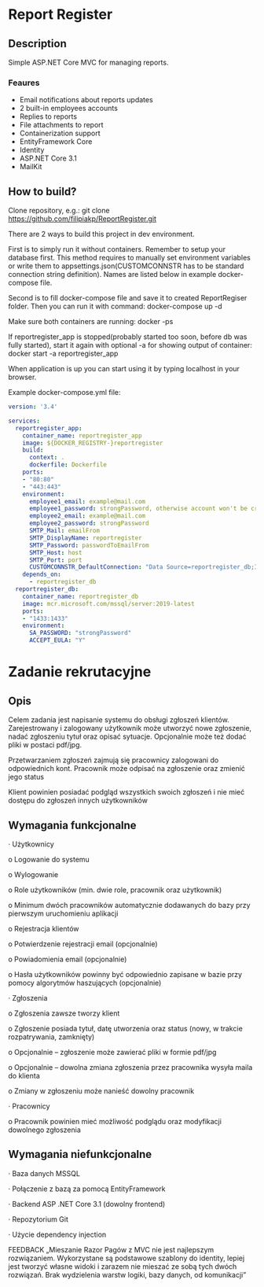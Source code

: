 # Report Register

## Description

Simple ASP.NET Core MVC for managing reports. 

### Feaures
* Email notifications about reports updates
* 2 built-in employees accounts
* Replies to reports
* File attachments to report
* Containerization support
* EntityFramework Core
* Identity
* ASP.NET Core 3.1
* MailKit

## How to build?
Clone repository, e.g.:
git clone https://github.com/filipiakp/ReportRegister.git

There are 2 ways to build this project in dev environment.

First is to simply run it without containers. Remember to setup your database first.
This method requires to manually set environment variables or write them to appsettings.json(CUSTOMCONNSTR has to be standard connection string definition). Names are listed below in example docker-compose file. 

Second is to fill docker-compose file and save it to created ReportRegiser folder.
Then you can run it with command:
docker-compose up -d

Make sure both containers are running:
docker -ps

If reportregister_app is stopped(probably started too soon, before db was fully started), start it again with optional -a for showing output of container:
docker start -a reportregister_app

When application is up you can start using it by typing localhost in your browser.

Example docker-compose.yml file:
```YAML
version: '3.4'

services:
  reportregister_app:
    container_name: reportregister_app
    image: ${DOCKER_REGISTRY-}reportregister
    build:
      context: .
      dockerfile: Dockerfile
    ports:
    - "80:80"
    - "443:443"
    environment:
      employee1_email: example@mail.com
      employee1_password: strongPassword, otherwise account won't be created
      employee2_email: example@mail.com
      employee2_password: strongPassword
      SMTP_Mail: emailFrom
      SMTP_DisplayName: reportregister
      SMTP_Password: passwordToEmailFrom
      SMTP_Host: host
      SMTP_Port: port
      CUSTOMCONNSTR_DefaultConnection: "Data Source=reportregister_db;Initial Catalog=ReportRegisterDB;Persist Security Info=True;User ID=User;Password=Password;MultipleActiveResultSets=True;TrustServerCertificate=True"
    depends_on:
      - reportregister_db
  reportregister_db:
    container_name: reportregister_db
    image: mcr.microsoft.com/mssql/server:2019-latest
    ports:
    - "1433:1433"
    environment:
      SA_PASSWORD: "strongPassword"
      ACCEPT_EULA: "Y"
```

# Zadanie rekrutacyjne


## Opis 

Celem zadania jest napisanie systemu do obsługi zgłoszeń klientów. Zarejestrowany i zalogowany użytkownik może utworzyć nowe zgłoszenie, nadać zgłoszeniu tytuł oraz opisać sytuacje. Opcjonalnie może też dodać pliki w postaci pdf/jpg. 

Przetwarzaniem zgłoszeń zajmują się pracownicy zalogowani do odpowiednich kont. Pracownik może odpisać na zgłoszenie oraz zmienić jego status 

Klient powinien posiadać podgląd wszystkich swoich zgłoszeń i nie mieć dostępu do zgłoszeń innych użytkowników 


## Wymagania funkcjonalne 

·        Użytkownicy 

o   Logowanie do systemu 

o   Wylogowanie 

o   Role użytkowników (min. dwie role, pracownik oraz użytkownik) 

o   Minimum dwóch pracowników automatycznie dodawanych do bazy przy pierwszym uruchomieniu aplikacji 

o   Rejestracja klientów 

o   Potwierdzenie rejestracji email (opcjonalnie) 

o   Powiadomienia email (opcjonalnie) 

o   Hasła użytkowników powinny być odpowiednio zapisane w bazie przy pomocy algorytmów haszujących (opcjonalnie) 

·        Zgłoszenia 

o   Zgłoszenia zawsze tworzy klient 

o   Zgłoszenie posiada tytuł, datę utworzenia oraz status (nowy, w trakcie rozpatrywania, zamknięty) 

o   Opcjonalnie – zgłoszenie może zawierać pliki w formie pdf/jpg 

o   Opcjonalnie – dowolna zmiana zgłoszenia przez pracownika wysyła maila do klienta 

o   Zmiany w zgłoszeniu może nanieść dowolny pracownik 

·        Pracownicy 

o   Pracownik powinien mieć możliwość podglądu oraz modyfikacji dowolnego zgłoszenia 


## Wymagania niefunkcjonalne 

·        Baza danych MSSQL 

·        Połączenie z bazą za pomocą EntityFramework 

·        Backend ASP .NET Core 3.1 (dowolny frontend) 

·        Repozytorium Git 

·        Użycie dependency injection 

FEEDBACK
„Mieszanie Razor Pagów z MVC nie jest najlepszym rozwiązaniem. Wykorzystane są podstawowe szablony do identity, lepiej jest tworzyć własne widoki i zarazem nie mieszać ze sobą tych dwóch rozwiązań. Brak wydzielenia warstw logiki, bazy danych, od komunikacji”